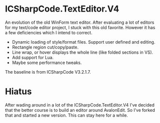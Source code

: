ICSharpCode.TextEditor.V4
=========================

An evolution of the old WinForm text editor. After evaluating a lot of editors for my text/code editor project, I stuck with this old favorite. However it has a few deficiencies which I intend to correct.

- Dynamic loading of style/format files. Support user defined and editing.
- Rectangle region cut/copy/paste.
- Line wrap, or hover displays the whole line (like folded sections in VS).
- Add support for Lua.
- Maybe some performance tweaks.

The baseline is from ICSharpCode V3.2.1.7.

Hiatus
===============
After wading around in a lot of the ICSharpCode.TextEditor.V4 I've decided that the better course is to
build an editor around AvalonEdit. So I've forked that and started a new version.
This can stay here for a while.
